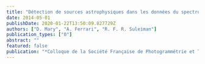 ```yaml
---
title: "Détection de sources astrophysiques dans les données du spectrographe integral de champ MUSE"
date: 2014-05-01
publishDate: 2020-01-22T13:50:09.827729Z
authors: ["D. Mary", "A. Ferrari", "R. F. R. Suleiman"]
publication_types: ["0"]
abstract: ""
featured: false
publication: "*Colloque de la Société Française de Photogrammétrie et Télédétection*"
---
```


